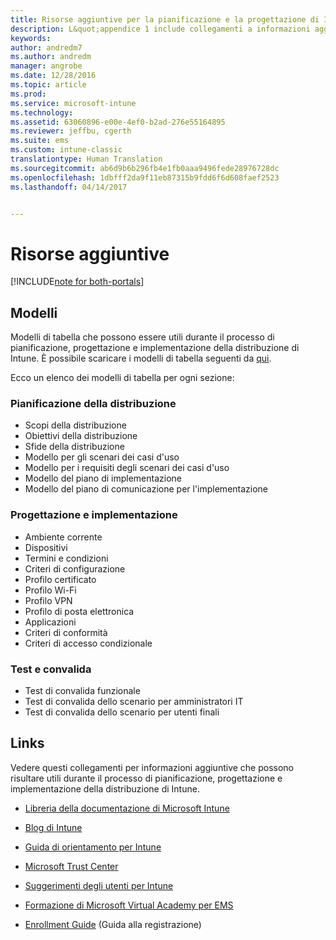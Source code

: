 ```yaml
---
title: Risorse aggiuntive per la pianificazione e la progettazione di Intune | Documentazione Microsoft
description: L&quot;appendice 1 include collegamenti a informazioni aggiuntive su Intune che possono risultare utili durante il processo di pianificazione e implementazione della distribuzione di Intune.
keywords: 
author: andredm7
ms.author: andredm
manager: angrobe
ms.date: 12/28/2016
ms.topic: article
ms.prod: 
ms.service: microsoft-intune
ms.technology: 
ms.assetid: 63060896-e00e-4ef0-b2ad-276e55164895
ms.reviewer: jeffbu, cgerth
ms.suite: ems
ms.custom: intune-classic
translationtype: Human Translation
ms.sourcegitcommit: ab6d9b6b296fb4e1fb0aaa9496fede28976728dc
ms.openlocfilehash: 1dbfff2da9f11eb87315b9fdd6f6d608faef2523
ms.lasthandoff: 04/14/2017


---
```


# <a name="additional-resources"></a>Risorse aggiuntive

[!INCLUDE[note for both-portals](../includes/note-for-both-portals.md)]

## <a name="templates"></a>Modelli

Modelli di tabella che possono essere utili durante il processo di pianificazione, progettazione e implementazione della distribuzione di Intune. È possibile scaricare i modelli di tabella seguenti da [qui](https://gallery.technet.microsoft.com/Intune-deployment-planning-fae156c2?redir=0).

Ecco un elenco dei modelli di tabella per ogni sezione:

### <a name="deployment-planning"></a>Pianificazione della distribuzione

- Scopi della distribuzione
- Obiettivi della distribuzione
- Sfide della distribuzione
- Modello per gli scenari dei casi d'uso
- Modello per i requisiti degli scenari dei casi d'uso
- Modello del piano di implementazione
- Modello del piano di comunicazione per l'implementazione

### <a name="design-and-implementation"></a>Progettazione e implementazione

- Ambiente corrente
- Dispositivi
- Termini e condizioni
- Criteri di configurazione
- Profilo certificato
- Profilo Wi-Fi
- Profilo VPN
- Profilo di posta elettronica
- Applicazioni
- Criteri di conformità
- Criteri di accesso condizionale

### <a name="test-and-validation"></a>Test e convalida

- Test di convalida funzionale
- Test di convalida dello scenario per amministratori IT
- Test di convalida dello scenario per utenti finali

## <a name="links"></a>Links

Vedere questi collegamenti per informazioni aggiuntive che possono risultare utili durante il processo di pianificazione, progettazione e implementazione della distribuzione di Intune.

-   [Libreria della documentazione di Microsoft Intune](https://docs.microsoft.com/intune/)

-   [Blog di Intune](https://blogs.technet.microsoft.com/enterprisemobility/)

-   [Guida di orientamento per Intune](https://www.microsoft.com/server-cloud/roadmap/)

-   [Microsoft Trust Center](http://www.microsoft.com/TrustCenter/default.aspx)

-   [Suggerimenti degli utenti per Intune](http://microsoftintune.uservoice.com/)

-   [Formazione di Microsoft Virtual Academy per EMS](https://mva.microsoft.com/training-courses/deploying-microsoft-enterprise-mobility-suite-16408?l=wjq9vmwvD_5805996570)

-   [Enrollment Guide](https://gallery.technet.microsoft.com/Intune-End-User-Enrollment-3a0c9b0c?WT.mc_id=Blog_Intune_General_PCIT) (Guida alla registrazione)

